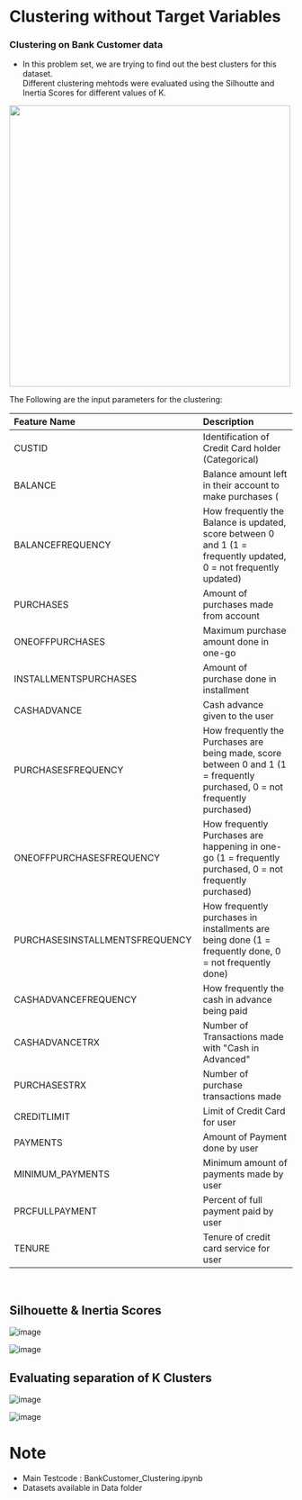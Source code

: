 # Clustering without Target Variables
### Clustering on Bank Customer data <br>
- In this problem set, we are trying to find out the best clusters for this dataset. <br>
Different clustering mehtods were evaluated using the Silhoutte and Inertia Scores for different values of K. <br>

<img width=500 src='https://user-images.githubusercontent.com/112804900/205485314-bb9be68b-ac93-4b7d-9145-c49564c4fd5c.jpg'>

The Following are the input parameters for the clustering: <br>

|Feature Name| Description|
|:--|:--------|
|CUSTID | Identification of Credit Card holder (Categorical)|
|BALANCE | Balance amount left in their account to make purchases (|
|BALANCEFREQUENCY | How frequently the Balance is updated, score between 0 and 1 (1 = frequently updated, 0 = not frequently updated)|
|PURCHASES | Amount of purchases made from account|
|ONEOFFPURCHASES | Maximum purchase amount done in one-go|
|INSTALLMENTSPURCHASES | Amount of purchase done in installment|
|CASHADVANCE | Cash advance given to the user|
|PURCHASESFREQUENCY | How frequently the Purchases are being made, score between 0 and 1 (1 = frequently purchased, 0 = not frequently purchased)|
|ONEOFFPURCHASESFREQUENCY | How frequently Purchases are happening in one-go (1 = frequently purchased, 0 = not frequently purchased)|
|PURCHASESINSTALLMENTSFREQUENCY | How frequently purchases in installments are being done (1 = frequently done, 0 = not frequently done)|
|CASHADVANCEFREQUENCY | How frequently the cash in advance being paid|
|CASHADVANCETRX | Number of Transactions made with "Cash in Advanced"|
|PURCHASESTRX | Number of purchase transactions made|
|CREDITLIMIT | Limit of Credit Card for user|
|PAYMENTS | Amount of Payment done by user|
|MINIMUM_PAYMENTS | Minimum amount of payments made by user|
|PRCFULLPAYMENT | Percent of full payment paid by user|
|TENURE | Tenure of credit card service for user|
<br>

## Silhouette & Inertia Scores
![image](https://user-images.githubusercontent.com/112804900/205485161-8fdce77f-c914-4031-8005-4cc5dc3fd456.png)

![image](https://user-images.githubusercontent.com/112804900/205485170-0d7bb3d1-40e7-4cf2-b4c9-8554e4c2f91d.png)

## Evaluating separation of K Clusters

![image](https://user-images.githubusercontent.com/112804900/205485175-6d95b027-45ee-4e40-82a1-551a38547ec8.png)

![image](https://user-images.githubusercontent.com/112804900/205485193-515df4a8-5dce-47b0-acb0-d668b57eeb22.png)

# Note
- Main Testcode : BankCustomer_Clustering.ipynb
- Datasets available in Data folder
